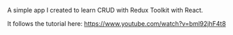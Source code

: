 A simple app I created to learn CRUD with Redux Toolkit with React.

It follows the tutorial here: https://www.youtube.com/watch?v=bml92jhF4t8

